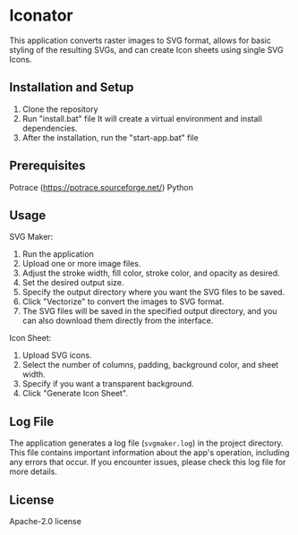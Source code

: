 # Iconator

This application converts raster images to SVG format, allows for basic styling of the resulting SVGs, and can create Icon sheets using single SVG Icons.

## Installation and Setup
1. Clone the repository
2. Run "install.bat" file
It will create a virtual environment and install dependencies.
3. After the installation, run the "start-app.bat" file

## Prerequisites
Potrace (https://potrace.sourceforge.net/)
Python

## Usage

SVG Maker:
1. Run the application
2. Upload one or more image files.
3. Adjust the stroke width, fill color, stroke color, and opacity as desired.
4. Set the desired output size.
5. Specify the output directory where you want the SVG files to be saved.
6. Click "Vectorize" to convert the images to SVG format.
7. The SVG files will be saved in the specified output directory, and you can also download them directly from the interface.

Icon Sheet:
1. Upload SVG icons.
2. Select the number of columns, padding, background color, and sheet width.
3. Specify if you want a transparent background.
4. Click "Generate Icon Sheet".

## Log File

The application generates a log file (`svgmaker.log`) in the project directory. This file contains important information about the app's operation, including any errors that occur. If you encounter issues, please check this log file for more details.

## License

Apache-2.0 license

